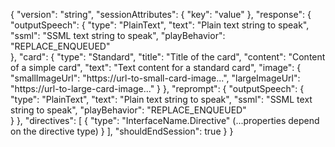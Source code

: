 {
  "version": "string",
  "sessionAttributes": {
    "key": "value"
  },
  "response": {
    "outputSpeech": {
      "type": "PlainText",
      "text": "Plain text string to speak",
      "ssml": "<speak>SSML text string to speak</speak>",
      "playBehavior": "REPLACE_ENQUEUED"      
    },
    "card": {
      "type": "Standard",
      "title": "Title of the card",
      "content": "Content of a simple card",
      "text": "Text content for a standard card",
      "image": {
        "smallImageUrl": "https://url-to-small-card-image...",
        "largeImageUrl": "https://url-to-large-card-image..."
      }
    },
    "reprompt": {
      "outputSpeech": {
        "type": "PlainText",
        "text": "Plain text string to speak",
        "ssml": "<speak>SSML text string to speak</speak>",
        "playBehavior": "REPLACE_ENQUEUED"             
      }
    },
    "directives": [
      {
        "type": "InterfaceName.Directive"
        (...properties depend on the directive type)
      }
    ],
    "shouldEndSession": true
  }
}
